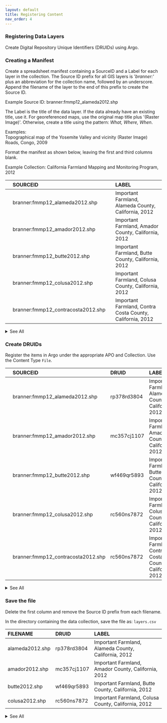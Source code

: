 ```yaml
---
layout: default
title: Registering Content
nav_order: 4
---
```


### Registering Data Layers

Create Digital Repository Unique Identifiers (DRUIDs) using Argo.

### Creating a Manifest

Create a spreadsheet manifest containing a SourceID and a Label for each layer in the collection. The Source ID prefix for all GIS layers is '*branner:*' plus an abbreviation for the collection name, followed by an underscore. Append the filename of the layer to the end of this prefix to create the Source ID.

Example Source ID: branner:fmmp12_alameda2012.shp

The Label is the title of the data layer. If the data already have an existing title, use it. For georeferenced maps, use the original map title plus '(Raster Image)'. Otherwise, create a title using the pattern: *What, Where, When*.

Examples:<br/> 
Topographical map of the Yosemite Valley and vicinity (Raster Image)<br/>
Roads, Congo, 2009

Format the manifest as shown below, leaving the first and third columns blank.

Example Collection: California Farmland Mapping and Monitoring Program, 2012

||SOURCEID||LABEL|
|:----|:----|:----|:----|
||branner:fmmp12_alameda2012.shp||Important Farmland, Alameda County, California, 2012|
||branner:fmmp12_amador2012.shp||Important Farmland, Amador County, California, 2012|
||branner:fmmp12_butte2012.shp||Important Farmland, Butte County, California, 2012|
||branner:fmmp12_colusa2012.shp||Important Farmland, Colusa County, California, 2012|
||branner:fmmp12_contracosta2012.shp||Important Farmland, Contra Costa County, California, 2012|

<details><summary>See All</summary>
<br/>
<table>
  <tr>
    <td class="tg-0lax"></td>
    <td class="tg-0lax">branner:fmmp12_eldorado2012.shp</td>
    <td class="tg-0lax"></td>
    <td class="tg-0lax">Important Farmland, El Dorado County, California, 2012</td>
  </tr>
  <tr>
    <td class="tg-0lax"></td>
    <td class="tg-0lax">branner:fmmp12_fresno2012.shp</td>
    <td class="tg-0lax"></td>
    <td class="tg-0lax">Important Farmland, Fresno County, California, 2012</td>
  </tr>
  <tr>
    <td class="tg-0lax"></td>
    <td class="tg-0lax">branner:fmmp12_glenn2012.shp</td>
    <td class="tg-0lax"></td>
    <td class="tg-0lax">Important Farmland, Glenn County, California, 2012</td>
  </tr>
  <tr>
    <td class="tg-0lax"></td>
    <td class="tg-0lax">branner:fmmp12_imperial2012.shp</td>
    <td class="tg-0lax"></td>
    <td class="tg-0lax">Important Farmland, Imperial County, California, 2012</td>
  </tr>
  <tr>
    <td class="tg-0lax"></td>
    <td class="tg-0lax">branner:fmmp12_kern2012.shp</td>
    <td class="tg-0lax"></td>
    <td class="tg-0lax">Important Farmland, Kern County, California, 2012</td>
  </tr>
  <tr>
    <td class="tg-0lax"></td>
    <td class="tg-0lax">branner:fmmp12_kings2012.shp</td>
    <td class="tg-0lax"></td>
    <td class="tg-0lax">Important Farmland, Kings County, California, 2012</td>
  </tr>
  <tr>
    <td class="tg-0lax"></td>
    <td class="tg-0lax">branner:fmmp12_lake2012.shp</td>
    <td class="tg-0lax"></td>
    <td class="tg-0lax">Important Farmland, Lake County, California, 2012</td>
  </tr>
  <tr>
    <td class="tg-0lax"></td>
    <td class="tg-0lax">branner:fmmp12_losangeles2012.shp</td>
    <td class="tg-0lax"></td>
    <td class="tg-0lax">Important Farmland, Los Angeles County, California, 2012</td>
  </tr>
  <tr>
    <td class="tg-0lax"></td>
    <td class="tg-0lax">branner:fmmp12_madera2012.shp</td>
    <td class="tg-0lax"></td>
    <td class="tg-0lax">Important Farmland, Madera County, California, 2012</td>
  </tr>
  <tr>
    <td class="tg-0lax"></td>
    <td class="tg-0lax">branner:fmmp12_marin2012.shp</td>
    <td class="tg-0lax"></td>
    <td class="tg-0lax">Important Farmland, Marin County, California, 2012</td>
  </tr>
  <tr>
    <td class="tg-0lax"></td>
    <td class="tg-0lax">branner:fmmp12_mariposa2012.shp</td>
    <td class="tg-0lax"></td>
    <td class="tg-0lax">Important Farmland, Mariposa County, California, 2012</td>
  </tr>
  <tr>
    <td class="tg-0lax"></td>
    <td class="tg-0lax">branner:fmmp12_mendocino2012.shp</td>
    <td class="tg-0lax"></td>
    <td class="tg-0lax">Important Farmland, Mendocino County, California, 2012</td>
  </tr>
  <tr>
    <td class="tg-0lax"></td>
    <td class="tg-0lax">branner:fmmp12_merced2012.shp</td>
    <td class="tg-0lax"></td>
    <td class="tg-0lax">Important Farmland, Merced County, California, 2012</td>
  </tr>
  <tr>
    <td class="tg-0lax"></td>
    <td class="tg-0lax">branner:fmmp12_modoc2012.shp</td>
    <td class="tg-0lax"></td>
    <td class="tg-0lax">Important Farmland, Modoc County, California, 2012</td>
  </tr>
  <tr>
    <td class="tg-0lax"></td>
    <td class="tg-0lax">branner:fmmp12_monterey2012.shp</td>
    <td class="tg-0lax"></td>
    <td class="tg-0lax">Important Farmland, Monterey County, California, 2012</td>
  </tr>
  <tr>
    <td class="tg-0lax"></td>
    <td class="tg-0lax">branner:fmmp12_napa2012.shp</td>
    <td class="tg-0lax"></td>
    <td class="tg-0lax">Important Farmland, Napa County, California, 2012</td>
  </tr>
  <tr>
    <td class="tg-0lax"></td>
    <td class="tg-0lax">branner:fmmp12_nevada2012.shp</td>
    <td class="tg-0lax"></td>
    <td class="tg-0lax">Important Farmland, Nevada County, California, 2012</td>
  </tr>
  <tr>
    <td class="tg-0lax"></td>
    <td class="tg-0lax">branner:fmmp12_orange2012.shp</td>
    <td class="tg-0lax"></td>
    <td class="tg-0lax">Important Farmland, Orange County, California, 2012</td>
  </tr>
  <tr>
    <td class="tg-0lax"></td>
    <td class="tg-0lax">branner:fmmp12_placer2012.shp</td>
    <td class="tg-0lax"></td>
    <td class="tg-0lax">Important Farmland, Placer County, California, 2012</td>
  </tr>
  <tr>
    <td class="tg-0lax"></td>
    <td class="tg-0lax">branner:fmmp12_riverside2012.shp</td>
    <td class="tg-0lax"></td>
    <td class="tg-0lax">Important Farmland, Riverside County, California, 2012</td>
  </tr>
  <tr>
    <td class="tg-0lax"></td>
    <td class="tg-0lax">branner:fmmp12_sacramento2012.shp</td>
    <td class="tg-0lax"></td>
    <td class="tg-0lax">Important Farmland, Sacramento County, California, 2012</td>
  </tr>
  <tr>
    <td class="tg-0lax"></td>
    <td class="tg-0lax">branner:fmmp12_sanbenito2012.shp</td>
    <td class="tg-0lax"></td>
    <td class="tg-0lax">Important Farmland, San Benito County, California, 2012</td>
  </tr>
  <tr>
    <td class="tg-0lax"></td>
    <td class="tg-0lax">branner:fmmp12_sanbernardino2012.shp</td>
    <td class="tg-0lax"></td>
    <td class="tg-0lax">Important Farmland, San Bernardino County, California, 2012</td>
  </tr>
  <tr>
    <td class="tg-0lax"></td>
    <td class="tg-0lax">branner:fmmp12_sandiego2012.shp</td>
    <td class="tg-0lax"></td>
    <td class="tg-0lax">Important Farmland, San Diego County, California, 2012</td>
  </tr>
  <tr>
    <td class="tg-0lax"></td>
    <td class="tg-0lax">branner:fmmp12_sanjoaquin2012.shp</td>
    <td class="tg-0lax"></td>
    <td class="tg-0lax">Important Farmland, San Joaquin County, California, 2012</td>
  </tr>
  <tr>
    <td class="tg-0lax"></td>
    <td class="tg-0lax">branner:fmmp12_sanluisobispo2012.shp</td>
    <td class="tg-0lax"></td>
    <td class="tg-0lax">Important Farmland, San Luis Obispo County, California, 2012</td>
  </tr>
  <tr>
    <td class="tg-0lax"></td>
    <td class="tg-0lax">branner:fmmp12_sanmateo2012.shp</td>
    <td class="tg-0lax"></td>
    <td class="tg-0lax">Important Farmland, San Mateo County, California, 2012</td>
  </tr>
  <tr>
    <td class="tg-0lax"></td>
    <td class="tg-0lax">branner:fmmp12_santabarbara2012.shp</td>
    <td class="tg-0lax"></td>
    <td class="tg-0lax">Important Farmland, Santa Barbara County, California, 2012</td>
  </tr>
  <tr>
    <td class="tg-0lax"></td>
    <td class="tg-0lax">branner:fmmp12_santaclara2012.shp</td>
    <td class="tg-0lax"></td>
    <td class="tg-0lax">Important Farmland, Santa Clara County, California, 2012</td>
  </tr>
  <tr>
    <td class="tg-0lax"></td>
    <td class="tg-0lax">branner:fmmp12_santacruz2012.shp</td>
    <td class="tg-0lax"></td>
    <td class="tg-0lax">Important Farmland, Santa Cruz County, California, 2012</td>
  </tr>
  <tr>
    <td class="tg-0lax"></td>
    <td class="tg-0lax">branner:fmmp12_shasta2012.shp</td>
    <td class="tg-0lax"></td>
    <td class="tg-0lax">Important Farmland, Shasta County, California, 2012</td>
  </tr>
  <tr>
    <td class="tg-0lax"></td>
    <td class="tg-0lax">branner:fmmp12_sierravalleyarea2012.shp</td>
    <td class="tg-0lax"></td>
    <td class="tg-0lax">Important Farmland, Sierra Valley, California, 2012</td>
  </tr>
  <tr>
    <td class="tg-0lax"></td>
    <td class="tg-0lax">branner:fmmp12_siskiyou2012.shp</td>
    <td class="tg-0lax"></td>
    <td class="tg-0lax">Important Farmland, Siskiyou County, California, 2012</td>
  </tr>
  <tr>
    <td class="tg-0lax"></td>
    <td class="tg-0lax">branner:fmmp12_solano2012.shp</td>
    <td class="tg-0lax"></td>
    <td class="tg-0lax">Important Farmland, Solano County, California, 2012</td>
  </tr>
  <tr>
    <td class="tg-0lax"></td>
    <td class="tg-0lax">branner:fmmp12_sonoma2012.shp</td>
    <td class="tg-0lax"></td>
    <td class="tg-0lax">Important Farmland, Sonoma County, California, 2012</td>
  </tr>
  <tr>
    <td class="tg-0lax"></td>
    <td class="tg-0lax">branner:fmmp12_stanislaus2012.shp</td>
    <td class="tg-0lax"></td>
    <td class="tg-0lax">Important Farmland, Stanislaus County, California, 2012</td>
  </tr>
  <tr>
    <td class="tg-0lax"></td>
    <td class="tg-0lax">branner:fmmp12_statewide2012.shp</td>
    <td class="tg-0lax"></td>
    <td class="tg-0lax">Important Farmland, California, 2012</td>
  </tr>
  <tr>
    <td class="tg-0lax"></td>
    <td class="tg-0lax">branner:fmmp12_sutter2012.shp</td>
    <td class="tg-0lax"></td>
    <td class="tg-0lax">Important Farmland, Sutter County, California, 2012</td>
  </tr>
  <tr>
    <td class="tg-0lax"></td>
    <td class="tg-0lax">branner:fmmp12_tehama2012.shp</td>
    <td class="tg-0lax"></td>
    <td class="tg-0lax">Important Farmland, Tehama County, California, 2012</td>
  </tr>
  <tr>
    <td class="tg-0lax"></td>
    <td class="tg-0lax">branner:fmmp12_tulare2012.shp</td>
    <td class="tg-0lax"></td>
    <td class="tg-0lax">Important Farmland, Tulare County, California, 2012</td>
  </tr>
  <tr>
    <td class="tg-0lax"></td>
    <td class="tg-0lax">branner:fmmp12_ventura2012.shp</td>
    <td class="tg-0lax"></td>
    <td class="tg-0lax">Important Farmland, Ventura County, California, 2012</td>
  </tr>
  <tr>
    <td class="tg-0lax"></td>
    <td class="tg-0lax">branner:fmmp12_yolo2012.shp</td>
    <td class="tg-0lax"></td>
    <td class="tg-0lax">Important Farmland, Yolo County, California, 2012</td>
  </tr>
  <tr>
    <td class="tg-0lax"></td>
    <td class="tg-0lax">branner:fmmp12_yuba2012.shp</td>
    <td class="tg-0lax"></td>
    <td class="tg-0lax">Important Farmland, Yuba County, California, 2012</td>
  </tr>
</table>
</details>

### Create DRUIDs

Register the items in Argo under the appropriate APO and Collection. Use the Content Type ```File```.

||SOURCEID|DRUID|LABEL|
|:----|:----|:----|:----|
||branner:fmmp12_alameda2012.shp|rp378rd3804|Important Farmland, Alameda County, California, 2012|
||branner:fmmp12_amador2012.shp|mc357cj1107|Important Farmland, Amador County, California, 2012|
||branner:fmmp12_butte2012.shp|wf469qr5893|Important Farmland, Butte County, California, 2012|
||branner:fmmp12_colusa2012.shp|rc560ns7872|Important Farmland, Colusa County, California, 2012|
||branner:fmmp12_contracosta2012.shp|rc560ns7872|Important Farmland, Contra Costa County, California, 2012|
<details><summary>See All</summary>
<br/>
<table>
  <tr>
    <td class="tg-0lax"></td>
    <td class="tg-0lax">branner:fmmp12_eldorado2012.shp</td>
    <td class="tg-0lax">bd235mg0255</td>
    <td class="tg-0lax">Important Farmland, El Dorado County, California, 2012</td>
  </tr>
  <tr>
    <td class="tg-0lax"></td>
    <td class="tg-0lax">branner:fmmp12_fresno2012.shp</td>
    <td class="tg-0lax">df831fg6767</td>
    <td class="tg-0lax">Important Farmland, Fresno County, California, 2012</td>
  </tr>
  <tr>
    <td class="tg-0lax"></td>
    <td class="tg-0lax">branner:fmmp12_glenn2012.shp</td>
    <td class="tg-0lax">nd302nb7780</td>
    <td class="tg-0lax">Important Farmland, Glenn County, California, 2012</td>
  </tr>
  <tr>
    <td class="tg-0lax"></td>
    <td class="tg-0lax">branner:fmmp12_imperial2012.shp</td>
    <td class="tg-0lax">bw755mz6720</td>
    <td class="tg-0lax">Important Farmland, Imperial County, California, 2012</td>
  </tr>
  <tr>
    <td class="tg-0lax"></td>
    <td class="tg-0lax">branner:fmmp12_kern2012.shp</td>
    <td class="tg-0lax">tg135ph2124</td>
    <td class="tg-0lax">Important Farmland, Kern County, California, 2012</td>
  </tr>
  <tr>
    <td class="tg-0lax"></td>
    <td class="tg-0lax">branner:fmmp12_kings2012.shp</td>
    <td class="tg-0lax">vx330xj9508</td>
    <td class="tg-0lax">Important Farmland, Kings County, California, 2012</td>
  </tr>
  <tr>
    <td class="tg-0lax"></td>
    <td class="tg-0lax">branner:fmmp12_lake2012.shp</td>
    <td class="tg-0lax">vd631sr7734</td>
    <td class="tg-0lax">Important Farmland, Lake County, California, 2012</td>
  </tr>
  <tr>
    <td class="tg-0lax"></td>
    <td class="tg-0lax">branner:fmmp12_losangeles2012.shp</td>
    <td class="tg-0lax">hk094xr8182</td>
    <td class="tg-0lax">Important Farmland, Los Angeles County, California, 2012</td>
  </tr>
  <tr>
    <td class="tg-0lax"></td>
    <td class="tg-0lax">branner:fmmp12_madera2012.shp</td>
    <td class="tg-0lax">hc191sp2641</td>
    <td class="tg-0lax">Important Farmland, Madera County, California, 2012</td>
  </tr>
  <tr>
    <td class="tg-0lax"></td>
    <td class="tg-0lax">branner:fmmp12_marin2012.shp</td>
    <td class="tg-0lax">sm826hp4918</td>
    <td class="tg-0lax">Important Farmland, Marin County, California, 2012</td>
  </tr>
  <tr>
    <td class="tg-0lax"></td>
    <td class="tg-0lax">branner:fmmp12_mariposa2012.shp</td>
    <td class="tg-0lax">jw394jv6304</td>
    <td class="tg-0lax">Important Farmland, Mariposa County, California, 2012</td>
  </tr>
  <tr>
    <td class="tg-0lax"></td>
    <td class="tg-0lax">branner:fmmp12_mendocino2012.shp</td>
    <td class="tg-0lax">cm997rw6211</td>
    <td class="tg-0lax">Important Farmland, Mendocino County, California, 2012</td>
  </tr>
  <tr>
    <td class="tg-0lax"></td>
    <td class="tg-0lax">branner:fmmp12_merced2012.shp</td>
    <td class="tg-0lax">zq426cm9039</td>
    <td class="tg-0lax">Important Farmland, Merced County, California, 2012</td>
  </tr>
  <tr>
    <td class="tg-0lax"></td>
    <td class="tg-0lax">branner:fmmp12_modoc2012.shp</td>
    <td class="tg-0lax">pr305dz0124</td>
    <td class="tg-0lax">Important Farmland, Modoc County, California, 2012</td>
  </tr>
  <tr>
    <td class="tg-0lax"></td>
    <td class="tg-0lax">branner:fmmp12_monterey2012.shp</td>
    <td class="tg-0lax">xz952pd7686</td>
    <td class="tg-0lax">Important Farmland, Monterey County, California, 2012</td>
  </tr>
  <tr>
    <td class="tg-0lax"></td>
    <td class="tg-0lax">branner:fmmp12_napa2012.shp</td>
    <td class="tg-0lax">ky438ry5906</td>
    <td class="tg-0lax">Important Farmland, Napa County, California, 2012</td>
  </tr>
  <tr>
    <td class="tg-0lax"></td>
    <td class="tg-0lax">branner:fmmp12_nevada2012.shp</td>
    <td class="tg-0lax">ts340ts1571</td>
    <td class="tg-0lax">Important Farmland, Nevada County, California, 2012</td>
  </tr>
  <tr>
    <td class="tg-0lax"></td>
    <td class="tg-0lax">branner:fmmp12_orange2012.shp</td>
    <td class="tg-0lax">vn468vq4911</td>
    <td class="tg-0lax">Important Farmland, Orange County, California, 2012</td>
  </tr>
  <tr>
    <td class="tg-0lax"></td>
    <td class="tg-0lax">branner:fmmp12_placer2012.shp</td>
    <td class="tg-0lax">nt745qn0438</td>
    <td class="tg-0lax">Important Farmland, Placer County, California, 2012</td>
  </tr>
  <tr>
    <td class="tg-0lax"></td>
    <td class="tg-0lax">branner:fmmp12_riverside2012.shp</td>
    <td class="tg-0lax">tw906cb9868</td>
    <td class="tg-0lax">Important Farmland, Riverside County, California, 2012</td>
  </tr>
  <tr>
    <td class="tg-0lax"></td>
    <td class="tg-0lax">branner:fmmp12_sacramento2012.shp</td>
    <td class="tg-0lax">fz917ht4816</td>
    <td class="tg-0lax">Important Farmland, Sacramento County, California, 2012</td>
  </tr>
  <tr>
    <td class="tg-0lax"></td>
    <td class="tg-0lax">branner:fmmp12_sanbenito2012.shp</td>
    <td class="tg-0lax">df983nx3922</td>
    <td class="tg-0lax">Important Farmland, San Benito County, California, 2012</td>
  </tr>
  <tr>
    <td class="tg-0lax"></td>
    <td class="tg-0lax">branner:fmmp12_sanbernardino2012.shp</td>
    <td class="tg-0lax">st501nt1256</td>
    <td class="tg-0lax">Important Farmland, San Bernardino County, California, 2012</td>
  </tr>
  <tr>
    <td class="tg-0lax"></td>
    <td class="tg-0lax">branner:fmmp12_sandiego2012.shp</td>
    <td class="tg-0lax">vs099sj0325</td>
    <td class="tg-0lax">Important Farmland, San Diego County, California, 2012</td>
  </tr>
  <tr>
    <td class="tg-0lax"></td>
    <td class="tg-0lax">branner:fmmp12_sanjoaquin2012.shp</td>
    <td class="tg-0lax">hb437dj8324</td>
    <td class="tg-0lax">Important Farmland, San Joaquin County, California, 2012</td>
  </tr>
  <tr>
    <td class="tg-0lax"></td>
    <td class="tg-0lax">branner:fmmp12_sanluisobispo2012.shp</td>
    <td class="tg-0lax">vv216kg8929</td>
    <td class="tg-0lax">Important Farmland, San Luis Obispo County, California, 2012</td>
  </tr>
  <tr>
    <td class="tg-0lax"></td>
    <td class="tg-0lax">branner:fmmp12_sanmateo2012.shp</td>
    <td class="tg-0lax">wq281db3359</td>
    <td class="tg-0lax">Important Farmland, San Mateo County, California, 2012</td>
  </tr>
  <tr>
    <td class="tg-0lax"></td>
    <td class="tg-0lax">branner:fmmp12_santabarbara2012.shp</td>
    <td class="tg-0lax">jj069zn7824</td>
    <td class="tg-0lax">Important Farmland, Santa Barbara County, California, 2012</td>
  </tr>
  <tr>
    <td class="tg-0lax"></td>
    <td class="tg-0lax">branner:fmmp12_santaclara2012.shp</td>
    <td class="tg-0lax">qp745bf7273</td>
    <td class="tg-0lax">Important Farmland, Santa Clara County, California, 2012</td>
  </tr>
  <tr>
    <td class="tg-0lax"></td>
    <td class="tg-0lax">branner:fmmp12_santacruz2012.shp</td>
    <td class="tg-0lax">vy418kq5214</td>
    <td class="tg-0lax">Important Farmland, Santa Cruz County, California, 2012</td>
  </tr>
  <tr>
    <td class="tg-0lax"></td>
    <td class="tg-0lax">branner:fmmp12_shasta2012.shp</td>
    <td class="tg-0lax">td166yy5765</td>
    <td class="tg-0lax">Important Farmland, Shasta County, California, 2012</td>
  </tr>
  <tr>
    <td class="tg-0lax"></td>
    <td class="tg-0lax">branner:fmmp12_sierravalleyarea2012.shp</td>
    <td class="tg-0lax">kb340bw7680</td>
    <td class="tg-0lax">Important Farmland, Sierra Valley, California, 2012</td>
  </tr>
  <tr>
    <td class="tg-0lax"></td>
    <td class="tg-0lax">branner:fmmp12_siskiyou2012.shp</td>
    <td class="tg-0lax">mm976fw5051</td>
    <td class="tg-0lax">Important Farmland, Siskiyou County, California, 2012</td>
  </tr>
  <tr>
    <td class="tg-0lax"></td>
    <td class="tg-0lax">branner:fmmp12_solano2012.shp</td>
    <td class="tg-0lax">pg782xg8454</td>
    <td class="tg-0lax">Important Farmland, Solano County, California, 2012</td>
  </tr>
  <tr>
    <td class="tg-0lax"></td>
    <td class="tg-0lax">branner:fmmp12_sonoma2012.shp</td>
    <td class="tg-0lax">mm460bj7835</td>
    <td class="tg-0lax">Important Farmland, Sonoma County, California, 2012</td>
  </tr>
  <tr>
    <td class="tg-0lax"></td>
    <td class="tg-0lax">branner:fmmp12_stanislaus2012.shp</td>
    <td class="tg-0lax">vp054fy1179</td>
    <td class="tg-0lax">Important Farmland, Stanislaus County, California, 2012</td>
  </tr>
  <tr>
    <td class="tg-0lax"></td>
    <td class="tg-0lax">branner:fmmp12_statewide2012.shp</td>
    <td class="tg-0lax">rn450jx3747</td>
    <td class="tg-0lax">Important Farmland, California, 2012</td>
  </tr>
  <tr>
    <td class="tg-0lax"></td>
    <td class="tg-0lax">branner:fmmp12_sutter2012.shp</td>
    <td class="tg-0lax">xs855zn5792</td>
    <td class="tg-0lax">Important Farmland, Sutter County, California, 2012</td>
  </tr>
  <tr>
    <td class="tg-0lax"></td>
    <td class="tg-0lax">branner:fmmp12_tehama2012.shp</td>
    <td class="tg-0lax">gy925pj0642</td>
    <td class="tg-0lax">Important Farmland, Tehama County, California, 2012</td>
  </tr>
  <tr>
    <td class="tg-0lax"></td>
    <td class="tg-0lax">branner:fmmp12_tulare2012.shp</td>
    <td class="tg-0lax">mk189fk3952</td>
    <td class="tg-0lax">Important Farmland, Tulare County, California, 2012</td>
  </tr>
  <tr>
    <td class="tg-0lax"></td>
    <td class="tg-0lax">branner:fmmp12_ventura2012.shp</td>
    <td class="tg-0lax">qw707pq8722</td>
    <td class="tg-0lax">Important Farmland, Ventura County, California, 2012</td>
  </tr>
  <tr>
    <td class="tg-0lax"></td>
    <td class="tg-0lax">branner:fmmp12_yolo2012.shp</td>
    <td class="tg-0lax">df739nf4899</td>
    <td class="tg-0lax">Important Farmland, Yolo County, California, 2012</td>
  </tr>
  <tr>
    <td class="tg-0lax"></td>
    <td class="tg-0lax">branner:fmmp12_yuba2012.shp</td>
    <td class="tg-0lax">cm505yx7200</td>
    <td class="tg-0lax">Important Farmland, Yuba County, California, 2012</td>
  </tr>
</table>
</details>

### Save the file

Delete the first column and remove the Source ID prefix from each filename. 

In the directory containing the data collection, save the file as: ```layers.csv``` 

|FILENAME|DRUID|LABEL|
|:----|:----|:----|
|alameda2012.shp|rp378rd3804|Important Farmland, Alameda County, California, 2012|
|amador2012.shp|mc357cj1107|Important Farmland, Amador County, California, 2012|
|butte2012.shp|wf469qr5893|Important Farmland, Butte County, California, 2012|
|colusa2012.shp|rc560ns7872|Important Farmland, Colusa County, California, 2012|
<details>
<summary>See All</summary>
<br/>
<table>
  <tr>
    <td class="tg-0lax">﻿eldorado2012.shp</th>
    <td class="tg-0lax">bd235mg0255</th>
    <td class="tg-0lax">Important Farmland, El Dorado County, California, 2012</th>
  </tr>
  <tr>
    <td class="tg-0lax">fresno2012.shp</td>
    <td class="tg-0lax">df831fg6767</td>
    <td class="tg-0lax">Important Farmland, Fresno County, California, 2012</td>
  </tr>
  <tr>
    <td class="tg-0lax">glenn2012.shp</td>
    <td class="tg-0lax">nd302nb7780</td>
    <td class="tg-0lax">Important Farmland, Glenn County, California, 2012</td>
  </tr>
  <tr>
    <td class="tg-0lax">imperial2012.shp</td>
    <td class="tg-0lax">bw755mz6720</td>
    <td class="tg-0lax">Important Farmland, Imperial County, California, 2012</td>
  </tr>
  <tr>
    <td class="tg-0lax">kern2012.shp</td>
    <td class="tg-0lax">tg135ph2124</td>
    <td class="tg-0lax">Important Farmland, Kern County, California, 2012</td>
  </tr>
  <tr>
    <td class="tg-0lax">kings2012.shp</td>
    <td class="tg-0lax">vx330xj9508</td>
    <td class="tg-0lax">Important Farmland, Kings County, California, 2012</td>
  </tr>
  <tr>
    <td class="tg-0lax">lake2012.shp</td>
    <td class="tg-0lax">vd631sr7734</td>
    <td class="tg-0lax">Important Farmland, Lake County, California, 2012</td>
  </tr>
  <tr>
    <td class="tg-0lax">losangeles2012.shp</td>
    <td class="tg-0lax">hk094xr8182</td>
    <td class="tg-0lax">Important Farmland, Los Angeles County, California, 2012</td>
  </tr>
  <tr>
    <td class="tg-0lax">madera2012.shp</td>
    <td class="tg-0lax">hc191sp2641</td>
    <td class="tg-0lax">Important Farmland, Madera County, California, 2012</td>
  </tr>
  <tr>
    <td class="tg-0lax">marin2012.shp</td>
    <td class="tg-0lax">sm826hp4918</td>
    <td class="tg-0lax">Important Farmland, Marin County, California, 2012</td>
  </tr>
  <tr>
    <td class="tg-0lax">mariposa2012.shp</td>
    <td class="tg-0lax">jw394jv6304</td>
    <td class="tg-0lax">Important Farmland, Mariposa County, California, 2012</td>
  </tr>
  <tr>
    <td class="tg-0lax">mendocino2012.shp</td>
    <td class="tg-0lax">cm997rw6211</td>
    <td class="tg-0lax">Important Farmland, Mendocino County, California, 2012</td>
  </tr>
  <tr>
    <td class="tg-0lax">merced2012.shp</td>
    <td class="tg-0lax">zq426cm9039</td>
    <td class="tg-0lax">Important Farmland, Merced County, California, 2012</td>
  </tr>
  <tr>
    <td class="tg-0lax">modoc2012.shp</td>
    <td class="tg-0lax">pr305dz0124</td>
    <td class="tg-0lax">Important Farmland, Modoc County, California, 2012</td>
  </tr>
  <tr>
    <td class="tg-0lax">monterey2012.shp</td>
    <td class="tg-0lax">xz952pd7686</td>
    <td class="tg-0lax">Important Farmland, Monterey County, California, 2012</td>
  </tr>
  <tr>
    <td class="tg-0lax">napa2012.shp</td>
    <td class="tg-0lax">ky438ry5906</td>
    <td class="tg-0lax">Important Farmland, Napa County, California, 2012</td>
  </tr>
  <tr>
    <td class="tg-0lax">nevada2012.shp</td>
    <td class="tg-0lax">ts340ts1571</td>
    <td class="tg-0lax">Important Farmland, Nevada County, California, 2012</td>
  </tr>
  <tr>
    <td class="tg-0lax">orange2012.shp</td>
    <td class="tg-0lax">vn468vq4911</td>
    <td class="tg-0lax">Important Farmland, Orange County, California, 2012</td>
  </tr>
  <tr>
    <td class="tg-0lax">placer2012.shp</td>
    <td class="tg-0lax">nt745qn0438</td>
    <td class="tg-0lax">Important Farmland, Placer County, California, 2012</td>
  </tr>
  <tr>
    <td class="tg-0lax">riverside2012.shp</td>
    <td class="tg-0lax">tw906cb9868</td>
    <td class="tg-0lax">Important Farmland, Riverside County, California, 2012</td>
  </tr>
  <tr>
    <td class="tg-0lax">sacramento2012.shp</td>
    <td class="tg-0lax">fz917ht4816</td>
    <td class="tg-0lax">Important Farmland, Sacramento County, California, 2012</td>
  </tr>
  <tr>
    <td class="tg-0lax">sanbenito2012.shp</td>
    <td class="tg-0lax">df983nx3922</td>
    <td class="tg-0lax">Important Farmland, San Benito County, California, 2012</td>
  </tr>
  <tr>
    <td class="tg-0lax">sanbernardino2012.shp</td>
    <td class="tg-0lax">st501nt1256</td>
    <td class="tg-0lax">Important Farmland, San Bernardino County, California, 2012</td>
  </tr>
  <tr>
    <td class="tg-0lax">sandiego2012.shp</td>
    <td class="tg-0lax">vs099sj0325</td>
    <td class="tg-0lax">Important Farmland, San Diego County, California, 2012</td>
  </tr>
  <tr>
    <td class="tg-0lax">sanjoaquin2012.shp</td>
    <td class="tg-0lax">hb437dj8324</td>
    <td class="tg-0lax">Important Farmland, San Joaquin County, California, 2012</td>
  </tr>
  <tr>
    <td class="tg-0lax">sanluisobispo2012.shp</td>
    <td class="tg-0lax">vv216kg8929</td>
    <td class="tg-0lax">Important Farmland, San Luis Obispo County, California, 2012</td>
  </tr>
  <tr>
    <td class="tg-0lax">sanmateo2012.shp</td>
    <td class="tg-0lax">wq281db3359</td>
    <td class="tg-0lax">Important Farmland, San Mateo County, California, 2012</td>
  </tr>
  <tr>
    <td class="tg-0lax">santabarbara2012.shp</td>
    <td class="tg-0lax">jj069zn7824</td>
    <td class="tg-0lax">Important Farmland, Santa Barbara County, California, 2012</td>
  </tr>
  <tr>
    <td class="tg-0lax">santaclara2012.shp</td>
    <td class="tg-0lax">qp745bf7273</td>
    <td class="tg-0lax">Important Farmland, Santa Clara County, California, 2012</td>
  </tr>
  <tr>
    <td class="tg-0lax">santacruz2012.shp</td>
    <td class="tg-0lax">vy418kq5214</td>
    <td class="tg-0lax">Important Farmland, Santa Cruz County, California, 2012</td>
  </tr>
  <tr>
    <td class="tg-0lax">shasta2012.shp</td>
    <td class="tg-0lax">td166yy5765</td>
    <td class="tg-0lax">Important Farmland, Shasta County, California, 2012</td>
  </tr>
  <tr>
    <td class="tg-0lax">sierravalleyarea2012.shp</td>
    <td class="tg-0lax">kb340bw7680</td>
    <td class="tg-0lax">Important Farmland, Sierra Valley, California, 2012</td>
  </tr>
  <tr>
    <td class="tg-0lax">siskiyou2012.shp</td>
    <td class="tg-0lax">mm976fw5051</td>
    <td class="tg-0lax">Important Farmland, Siskiyou County, California, 2012</td>
  </tr>
  <tr>
    <td class="tg-0lax">solano2012.shp</td>
    <td class="tg-0lax">pg782xg8454</td>
    <td class="tg-0lax">Important Farmland, Solano County, California, 2012</td>
  </tr>
  <tr>
    <td class="tg-0lax">sonoma2012.shp</td>
    <td class="tg-0lax">mm460bj7835</td>
    <td class="tg-0lax">Important Farmland, Sonoma County, California, 2012</td>
  </tr>
  <tr>
    <td class="tg-0lax">stanislaus2012.shp</td>
    <td class="tg-0lax">vp054fy1179</td>
    <td class="tg-0lax">Important Farmland, Stanislaus County, California, 2012</td>
  </tr>
  <tr>
    <td class="tg-0lax">statewide2012.shp</td>
    <td class="tg-0lax">rn450jx3747</td>
    <td class="tg-0lax">Important Farmland, California, 2012</td>
  </tr>
  <tr>
    <td class="tg-0lax">sutter2012.shp</td>
    <td class="tg-0lax">xs855zn5792</td>
    <td class="tg-0lax">Important Farmland, Sutter County, California, 2012</td>
  </tr>
  <tr>
    <td class="tg-0lax">tehama2012.shp</td>
    <td class="tg-0lax">gy925pj0642</td>
    <td class="tg-0lax">Important Farmland, Tehama County, California, 2012</td>
  </tr>
  <tr>
    <td class="tg-0lax">tulare2012.shp</td>
    <td class="tg-0lax">mk189fk3952</td>
    <td class="tg-0lax">Important Farmland, Tulare County, California, 2012</td>
  </tr>
  <tr>
    <td class="tg-0lax">ventura2012.shp</td>
    <td class="tg-0lax">qw707pq8722</td>
    <td class="tg-0lax">Important Farmland, Ventura County, California, 2012</td>
  </tr>
  <tr>
    <td class="tg-0lax">yolo2012.shp</td>
    <td class="tg-0lax">df739nf4899</td>
    <td class="tg-0lax">Important Farmland, Yolo County, California, 2012</td>
  </tr>
  <tr>
    <td class="tg-0lax">yuba2012.shp</td>
    <td class="tg-0lax">cm505yx7200</td>
    <td class="tg-0lax">Important Farmland, Yuba County, California, 2012</td>
  </tr>
</table>
</details>

